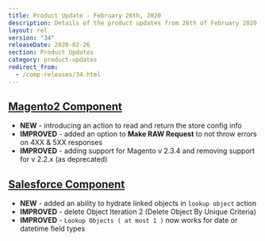 ```yaml
---
title: Product Update - February 26th, 2020
description: Details of the product updates from 26th of February 2020 including Component Sprint release v34
layout: rel
version: "34"
releaseDate: 2020-02-26
section: Product Updates
category: product-updates
redirect_from:
  - /comp-releases/34.html
---
```


## [Magento2 Component](/components/magento2/)

*  **NEW** - introducing an action to read and return the store config info
*  **IMPROVED** - added an option to **Make RAW Request** to not throw errors on 4XX & 5XX responses
*  **IMPROVED** - adding support for Magento v 2.3.4 and removing support for v 2.2.x (as deprecated)

## [Salesforce Component](/components/salesforce/)

*  **NEW** - added an ability to hydrate linked objects in `lookup object` action
*  **IMPROVED** - delete Object Iteration 2 (Delete Object By Unique Criteria)
*  **IMPROVED** - `Lookup Objects ( at most 1 )` now works for date or datetime field types
